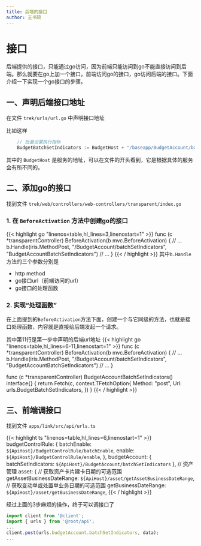 ```yaml
---
title: 后端的接口
author: 王书硕
---
```

# 接口
后端提供的接口，只能通过go访问，因为前端只能访问到go不能直接访问到后端。那么就要在go上加一个接口，前端访问go的接口，go访问后端的接口。下面介绍一下实现一个go接口的步骤。

## 一、声明后端接口地址
在文件 `trek/urls/url.go` 中声明接口地址

比如这样
```go
	// 批量设置执行指标
	BudgetBatchSetIndicators := BudgetHost + "/baseapp/BudgetAccount/batchSetIndicators"
```
其中的 `BudgetHost` 是服务的地址，可以在文件的开头看到，它是根据具体的服务会有所不同的。

## 二、添加go的接口
找到文件 `trek/web/controllers/web-controllers/transparent/index.go` 

### 1. 在 `BeforeActivation` 方法中创建go的接口
{{< highlight go "linenos=table,hl_lines=3,linenostart=1" >}}
func (c *transparentController) BeforeActivation(b mvc.BeforeActivation) {
  // ...
  b.Handle(iris.MethodPost, "/BudgetAccount/batchSetIndicators", "BudgetAccountBatchSetIndicators")
  // ...
}
{{< / highlight >}}
其中`b.Handle` 方法的三个参数分别是
- http method
- go接口url（前端访问的url）
- go接口的处理函数

### 2. 实现“处理函数”

在上面提到的`BeforeActivation`方法下面，创建一个与它同级的方法，也就是接口处理函数，内容就是直接给后端发起一个请求。

其中第11行是第一步中声明的后端url地址
{{< highlight go "linenos=table,hl_lines=6-11,linenostart=1" >}}
func (c *transparentController) BeforeActivation(b mvc.BeforeActivation) {
  // ...
  b.Handle(iris.MethodPost, "/BudgetAccount/batchSetIndicators", "BudgetAccountBatchSetIndicators")
  // ...
}

func (c *transparentController) BudgetAccountBatchSetIndicators() interface{} {
	return Fetch(c, context.TFetchOption{
		Method: "post",
		Url:	urls.BudgetBatchSetIndicators,
	})
}
{{< / highlight >}}

## 三、前端调接口
找到文件 `apps/link/src/api/urls.ts`

{{< highlight ts "linenos=table,hl_lines=6,linenostart=1" >}}
  budgetControlRule: {
    batchEnable: `${ApiHost}/BudgetControlRule/batchEnable`,
    enable: `${ApiHost}/BudgetControlRule/enable`,
  },
  budgetAccount: {
    batchSetIndicators: `${ApiHost}/BudgetAccount/batchSetIndicators`
  },
  // 资产管理
  asset: {
    // 获取资产卡片建卡日期的可选范围
    getAssetBusinessDateRange: `${ApiHost}/asset/getAssetBusinessDateRange`,
    // 获取变动单或处置单业务日期的可选范围
    getBusinessDateRange: `${ApiHost}/asset/getBusinessDateRange`,
{{< / highlight >}}

经过上面的3步麻烦的操作，终于可以调接口了
```ts
import client from '@client';
import { urls } from '@root/api';
...
client.post(urls.budgetAccount.batchSetIndicators, data);
...
```